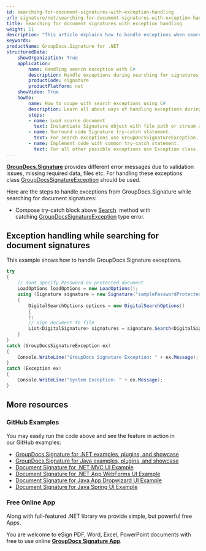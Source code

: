 ```yaml
---
id: searching-for-document-signatures-with-exception-handling
url: signature/net/searching-for-document-signatures-with-exception-handling
title: Searching for document signatures with exception handling
weight: 11
description: "This article explains how to handle exceptions when searching for electronic signatures with GroupDocs.Signature API."
keywords: 
productName: GroupDocs.Signature for .NET
structuredData:
    showOrganization: True
    application:    
        name: Handling search exception with C#    
        description: Handle exceptions during searching for signatures in documents with C# language by GroupDocs.Signature for .NET APIs
        productCode: signature
        productPlatform: net 
    showVideo: True
    howTo:
        name: How to coupe with search exceptions using C# 
        description: Learn all about ways of handling exceptions during search using C#
        steps:
        - name: Load source document
          text: Instantiate Signature object with file path or stream as a constructor parameter will load the document. 
        - name: Surround code Signature try-catch statement. 
          text: For search exceptions use GroupDocsSignatureException.
        - name: Implement code with common try-catch statement. 
          text: For all other possible exceptions use Exception class.
---
```

[**GroupDocs.Signature**](https://products.groupdocs.com/signature/net) provides different error messages due to validation issues, missing required data, files etc. For handling these exceptions class [GroupDocsSignatureException](https://apireference.groupdocs.com/net/signature/groupdocs.signature/groupdocssignatureexception) should be used.

Here are the steps to handle exceptions from GroupDocs.Signature while searching for document signatures:

* Compose try-catch block above [Search](https://apireference.groupdocs.com/net/signature/groupdocs.signature/signature/methods/search/_1)  method with catching [GroupDocsSignatureException](https://apireference.groupdocs.com/net/signature/groupdocs.signature/groupdocssignatureexception) type error.

## Exception handling while searching for document signatures

This example shows how to handle GroupDocs.Signature exceptions.

```csharp
try
{
    // dont specify Password on protected document
    LoadOptions loadOptions = new LoadOptions();
    using (Signature signature = new Signature("samplePasswordProtected.pdf"))
    {
        DigitalSearchOptions options = new DigitalSearchOptions()
        {
        };
        // sign document to file
        List<DigitalSignature> signatures = signature.Search<DigitalSignature>(options);
    }
}
catch (GroupDocsSignatureException ex)
{
    Console.WriteLine("GroupDocs Signature Exception: " + ex.Message);
}
catch (Exception ex)
{
    Console.WriteLine("System Exception: " + ex.Message);
}
```

## More resources

### GitHub Examples

You may easily run the code above and see the feature in action in our GitHub examples:

* [GroupDocs.Signature for .NET examples, plugins, and showcase](https://github.com/groupdocs-signature/GroupDocs.Signature-for-.NET)
* [GroupDocs.Signature for Java examples, plugins, and showcase](https://github.com/groupdocs-signature/GroupDocs.Signature-for-Java)
* [Document Signature for .NET MVC UI Example](https://github.com/groupdocs-signature/GroupDocs.Signature-for-.NET-MVC)
* [Document Signature for .NET App WebForms UI Example](https://github.com/groupdocs-signature/GroupDocs.Signature-for-.NET-WebForms)
* [Document Signature for Java App Dropwizard UI Example](https://github.com/groupdocs-signature/GroupDocs.Signature-for-Java-Dropwizard)
* [Document Signature for Java Spring UI Example](https://github.com/groupdocs-signature/GroupDocs.Signature-for-Java-Spring)

### Free Online App

Along with full-featured .NET library we provide simple, but powerful free Apps.

You are welcome to eSign PDF, Word, Excel, PowerPoint documents with free to use online **[GroupDocs Signature App](https://products.groupdocs.app/signature)**.
